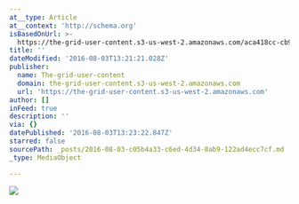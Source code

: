 ```yaml
---
at__type: Article
at__context: 'http://schema.org'
isBasedOnUrl: >-
  https://the-grid-user-content.s3-us-west-2.amazonaws.com/aca418cc-cb96-4666-bc13-550537f92af5.jpg
title: ''
dateModified: '2016-08-03T13:21:21.028Z'
publisher:
  name: The-grid-user-content
  domain: the-grid-user-content.s3-us-west-2.amazonaws.com
  url: 'https://the-grid-user-content.s3-us-west-2.amazonaws.com'
author: []
inFeed: true
description: ''
via: {}
datePublished: '2016-08-03T13:23:22.847Z'
starred: false
sourcePath: _posts/2016-08-03-c05b4a33-c6ed-4d34-8ab9-122ad4ecc7cf.md
_type: MediaObject

---
```

![](https://the-grid-user-content.s3-us-west-2.amazonaws.com/aca418cc-cb96-4666-bc13-550537f92af5.jpg)